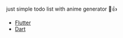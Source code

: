 just simple todo list with anime generator 🗿👍

- [Flutter](https://flutter.dev/docs/get-started/install)
- [Dart](https://dart.dev/get-dart)
